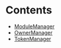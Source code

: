 

# Contents
- [ModuleManager](ModuleManager.sol/abstract.ModuleManager.md)
- [OwnerManager](OwnerManager.sol/abstract.OwnerManager.md)
- [TokenManager](TokenManager.sol/abstract.TokenManager.md)

